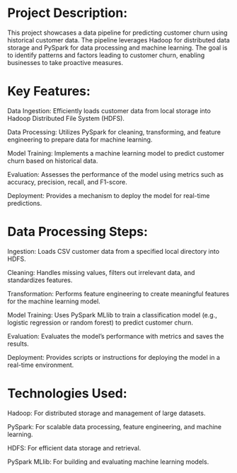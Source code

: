 # Project Description:
This project showcases a data pipeline for predicting customer churn using historical customer data. The pipeline leverages Hadoop for distributed data storage and PySpark for data processing and machine learning. The goal is to identify patterns and factors leading to customer churn, enabling businesses to take proactive measures.

# Key Features:
Data Ingestion: Efficiently loads customer data from local storage into Hadoop Distributed File System (HDFS).

Data Processing: Utilizes PySpark for cleaning, transforming, and feature engineering to prepare data for machine learning.

Model Training: Implements a machine learning model to predict customer churn based on historical data.

Evaluation: Assesses the performance of the model using metrics such as accuracy, precision, recall, and F1-score.

Deployment: Provides a mechanism to deploy the model for real-time predictions.

# Data Processing Steps:
Ingestion: Loads CSV customer data from a specified local directory into HDFS.

Cleaning: Handles missing values, filters out irrelevant data, and standardizes features.

Transformation: Performs feature engineering to create meaningful features for the machine learning model.

Model Training: Uses PySpark MLlib to train a classification model (e.g., logistic regression or random forest) to predict customer churn.

Evaluation: Evaluates the model’s performance with metrics and saves the results.

Deployment: Provides scripts or instructions for deploying the model in a real-time environment.

# Technologies Used:
Hadoop: For distributed storage and management of large datasets.

PySpark: For scalable data processing, feature engineering, and machine learning.

HDFS: For efficient data storage and retrieval.

PySpark MLlib: For building and evaluating machine learning models.


